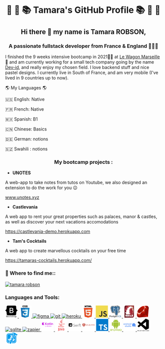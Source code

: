 <h1 align="center"> 🏺 👣 📚  Tamara's GitHub Profile  📚 👣 🏺 </h1>

<h2 align="center"> Hi there 👋  my name is Tamara ROBSON, </h2>
<h3 align="center">A passionate fullstack developer from France & England 👩🏽‍💻</h3>

  I finished the 9 weeks intensive bootcamp in 2021👩‍🏫   at [Le Wagon Marseille](https://www.linkedin.com/showcase/le-wagon-marseille/) 🚀 and am currently working for a small tech company going by the name [Dev-id](https://www.dev-id.fr/), and really enjoy my chosen field.  I love backend stuff and nice pastel designs.
I currently live in South of France, and am very mobile (I've lived in 9 countries up to now). 

<!--
**Tamy-Tam/Tamy-Tam** is a ✨ _special_ ✨ repository because its `README.md` (this file) appears on your GitHub profile.

Here are some ideas to get you started:

- 🔭 I’m currently working on finding a job in my newly chosen career & enhancing my JavaScript skills
- 🌱 I’m currently learning JavaScript and React
- 👯 I’m looking to collaborate on great innovative web applications
- 🤔 I’m looking for help with finding a job as a junior fullstack developer
- 💬 Ask me about international relations, cool books & living in exotic places
- 📫 How to reach me: tamara.jade.robson@gmail.com or on LinkedIn www.linkedin.com/in/tamara-robson
- ⚡ Fun fact: I read LoTR when I was 9 
-->


🌎 My Languages 🌎

🇺🇸 English: Native

🇫🇷 French: Native

🇲🇽 Spanish: B1

🇨🇳 Chinese: Basics

🇩🇪 German: notions

🇸🇿 Swahili : notions



<h3 align="center"> My bootcamp projects : </h3>

* **UNOTES** 

A web-app to take notes from tutos on Youtube, we also designed an extension to do the work for you 😉 

www.unotes.xyz


* **Castlevania** 

A web app to rent your great properties such as palaces, manor & castles, as well as discover your next vacations accomodations

https://castlevania-demo.herokuapp.com


* **Tam's Cocktails** 

A web app to create marvellous cocktails on your free time  

https://tamaras-cocktails.herokuapp.com/

<h3 align="left">💬 Where to find me::</h3>
<p align="left">
<a href="https://linkedin.com/in/tamara robson" target="blank"><img align="center" src="https://cdn.jsdelivr.net/npm/simple-icons@3.0.1/icons/linkedin.svg" alt="tamara robson" height="30" width="40" /></a>
</p> 


<h3 align="left">Languages and Tools:</h3>
  <p align="left"> 
    <a href="https://getbootstrap.com" target="_blank"> <img src="https://raw.githubusercontent.com/devicons/devicon/master/icons/bootstrap/bootstrap-plain-wordmark.svg" alt="bootstrap" width="40" height="40"/> </a> 
    <a href="https://www.w3schools.com/css/" target="_blank"> <img src="https://raw.githubusercontent.com/devicons/devicon/master/icons/css3/css3-original-wordmark.svg" alt="css3" width="40" height="40"/> </a> 
    <a href="https://www.figma.com/" target="_blank"> <img src="https://www.vectorlogo.zone/logos/figma/figma-icon.svg" alt="figma" width="40" height="40"/> </a> 
    <a href="https://git-scm.com/" target="_blank"> <img src="https://www.vectorlogo.zone/logos/git-scm/git-scm-icon.svg" alt="git" width="40" height="40"/> </a> <a href="https://heroku.com" target="_blank"> <img src="https://www.vectorlogo.zone/logos/heroku/heroku-icon.svg" alt="heroku" width="40" height="40"/> </a> 
    <a href="https://www.w3.org/html/" target="_blank"> <img src="https://raw.githubusercontent.com/devicons/devicon/master/icons/html5/html5-original-wordmark.svg" alt="html5" width="40" height="40"/> </a> 
    <a href="https://developer.mozilla.org/en-US/docs/Web/JavaScript" target="_blank"> <img src="https://raw.githubusercontent.com/devicons/devicon/master/icons/javascript/javascript-original.svg" alt="javascript" width="40" height="40"/> </a> 
    <a href="https://www.postgresql.org" target="_blank"> <img src="https://raw.githubusercontent.com/devicons/devicon/master/icons/postgresql/postgresql-original-wordmark.svg" alt="postgresql" width="40" height="40"/> </a> 
    <a href="https://rubyonrails.org" target="_blank"> <img src="https://raw.githubusercontent.com/devicons/devicon/master/icons/rails/rails-original-wordmark.svg" alt="rails" width="40" height="40"/> </a>  
    <a href="https://www.ruby-lang.org/en/" target="_blank"> <img src="https://raw.githubusercontent.com/devicons/devicon/master/icons/ruby/ruby-original.svg" alt="ruby" width="40" height="40"/> </a> 
    <a href="https://www.sqlite.org/" target="_blank"> <img src="https://www.vectorlogo.zone/logos/sqlite/sqlite-icon.svg" alt="sqlite" width="40" height="40"/> </a> <a href="https://zapier.com" target="_blank"> <img src="https://www.vectorlogo.zone/logos/zapier/zapier-icon.svg" alt="zapier" width="40" height="40"/> </a> 
  <a href="https://kotlinlang.org/" target="_blank"> <img src="https://raw.githubusercontent.com/devicons/devicon/master/icons/kotlin/kotlin-plain-wordmark.svg" alt="kotlin" width="40" height="40"/> </a> 
<a href="https://www.java.com" target="_blank"> <img src="https://raw.githubusercontent.com/devicons/devicon/master/icons/java/java-plain-wordmark.svg" alt="java" width="40" height="40"/> </a> 
<a href="https://www.apple.com/swift/" target="_blank"> <img src="https://raw.githubusercontent.com/devicons/devicon/master/icons/swift/swift-plain-wordmark.svg" alt="swift" width="40" height="40"/> </a> 
<a href="https://angular.io/" target="_blank"> <img src="https://raw.githubusercontent.com/devicons/devicon/master/icons/angularjs/angularjs-plain-wordmark.svg" alt="angular" width="40" height="40"/> </a> 
<a href="https://www.typescriptlang.org/" target="_blank"> <img src="https://raw.githubusercontent.com/devicons/devicon/master/icons/typescript/typescript-plain.svg" alt="typescript" width="40" height="40"/> </a> 
<a href="https://www.android.com/" target="_blank"> <img src="https://raw.githubusercontent.com/devicons/devicon/master/icons/android/android-plain-wordmark.svg" alt="android" width="40" height="40"/> </a> 
<a href="https://developer.android.com/studio" target="_blank"> <img src="https://raw.githubusercontent.com/devicons/devicon/master/icons/androidstudio/androidstudio-plain-wordmark.svg" alt="androidStudio" width="40" height="40"/> </a> 
<a href="https://code.visualstudio.com/" target="_blank"> <img src="https://raw.githubusercontent.com/devicons/devicon/master/icons/vscode/vscode-plain-wordmark.svg" alt="visualStudio" width="40" height="40"/> </a> 
<a href="https://developer.apple.com/xcode/" target="_blank"> <img src="https://raw.githubusercontent.com/devicons/devicon/master/icons/xcode/xcode-plain.svg" alt="xCode" width="40" height="40"/> </a> 
  </p>
